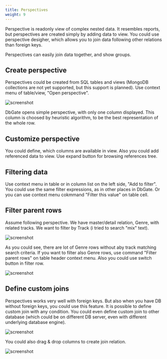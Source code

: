 ```yaml
---
title: Perspectives
weight: 9
---
```


Perspective is readonly view of complex nested data. It resembles reports, but perspectives are created simply by adding data to view. You could use perspective desigher, which allows you to join data following other relations than foreign keys.

Perspectives can easily join data together, and show groups.

<!-- ![screenshot](/screenshots/perspective1.png) -->

## Create perspective
Perspectives could be created from SQL tables and views (MongoDB collections are not yet supported, but this support is planned).
Use context menu of table/view, "Open perspective".

![screenshot](/img/perspective-create.png)

DbGate opens simple perspective, with only one column displayed. This column is choosed by heuristic algorithm, to be the best representation of the whole row.
## Customize perspective
You could define, which columns are available in view. Also you could add referenced data to view. Use expand button for browsing references tree.

## Filtering data
Use context menu in table or in column list on the left side, "Add to filter". You could use the same filter expressions, as in other places in DbGate. Or you can use context menu cokmmand "Filter this value" on table cell.

## Filter parent rows
Assume following perspective. We have master/detail relation, Genre, with related tracks. We want to filter by Track (i tried to search "mix" text). 

![screenshot](/img/parentrows1.png)

As you could see, there are lot of Genre rows without aby track matching search criteria. If you want to filter also Genre rows, use command "Filter parent rows" on table header context menu. Also you could use switch button in filter row.

![screenshot](/img/parentrows2.png)

## Define custom joins
Perspectives works very well with foreign keys. But also when you have DB without foreign keys, you could use this feature. It is possible to define custom join with any condition. You could even define custom join to other database (which could be on different DB server, even with different underlying database engine).

![screenshot](/img/customjoin.png)

You could also drag &amp; drop columns to create join relation.

![screenshot](/img/customjoin2.png)
